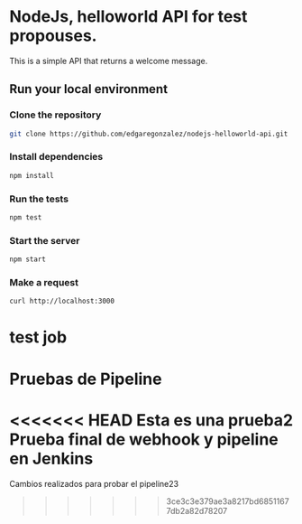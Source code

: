 # NodeJs, helloworld API for test propouses.

This is a simple API that returns a welcome message.

## Run your local environment

### Clone the repository
```bash
git clone https://github.com/edgaregonzalez/nodejs-helloworld-api.git
```

### Install dependencies
```bash
npm install
```

### Run the tests
```bash
npm test
```

### Start the server
```bash
npm start
```

### Make a request
```bash
curl http://localhost:3000
```
# test job

# Pruebas de Pipeline
<<<<<<< HEAD
Esta es una prueba2
Prueba final de webhook y pipeline en Jenkins
=======
Cambios realizados para probar el pipeline23
>>>>>>> 3ce3c3e379ae3a8217bd68511677db2a82d78207
